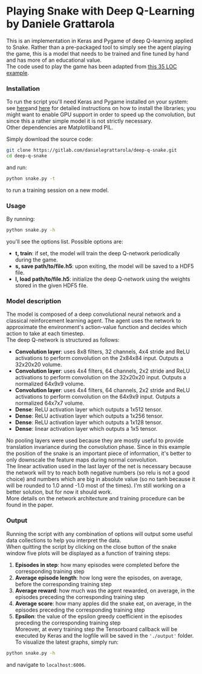 # Playing Snake with Deep Q-Learning by Daniele Grattarola
This is an implementation in Keras and Pygame of deep Q-learning applied to Snake. 
Rather than a pre-packaged tool to simply see the agent playing the game, this is a model that needs to be trained and fine tuned by hand and has more of an educational value.   
The code used to play the game has been adapted from [this 35 LOC example](http://pygame.org/project-Snake+in+35+lines-818-.html).   

### Installation
To run the script you'll need Keras and Pygame installed on your system: see [here](http://keras.io/#installation)and [here](http://www.pygame.org/wiki/GettingStarted) for detailed instructions on how to install the libraries; you might want to enable GPU support in order to speed up the convolution, but since this a rather simple model it is not strictly necessary.    
Other dependencies are Matplotliband PIL.    

Simply download the source code:
```sh
git clone https://gitlab.com/danielegrattarola/deep-q-snake.git
cd deep-q-snake
```
and run: 
```sh
python snake.py -t
```
to run a training session on a new model.    

### Usage
By running:
```sh
python snake.py -h
```
you'll see the options list. Possible options are:
- **t, train**: if set, the model will train the deep Q-network periodically during the game. 
- **s, save path/to/file.h5**: upon exiting, the model will be saved to a HDF5 file.
- **l, load path/to/file.h5**: initialize the deep Q-network using the weights stored in the given HDF5 file.

### Model description
The model is composed of a deep convolutional neural network and a classical reinforcement learning agent. The agent uses the network to approximate the environment's action-value function and decides which action to take at each timestep.   
The deep Q-network is structured as follows:   
- **Convolution layer**: uses 8x8 filters, 32 channels, 4x4 stride and ReLU activations to perform convolution on the 2x84x84 input. Outputs a 32x20x20 volume.
- **Convolution layer**: uses 4x4 filters, 64 channels, 2x2 stride and ReLU activations to perform convolution on the 32x20x20 input. Outputs a normalized 64x9x9 volume.
- **Convolution layer**: uses 4x4 filters, 64 channels, 2x2 stride and ReLU activations to perform convolution on the 64x9x9 input. Outputs a normalized 64x7x7 volume.
- **Dense**: ReLU activation layer which outputs a 1x512 tensor.
- **Dense**: ReLU activation layer which outputs a 1x256 tensor.
- **Dense**: ReLU activation layer which outputs a 1x128 tensor.
- **Dense**: linear activation layer which outputs a 1x5 tensor.    
   
No pooling layers were used because they are mostly useful to provide translation invariance during the convolution phase. Since in this example the position of the snake is an important piece of information, it's better to only downscale the feature maps during normal convolution.   
The linear activation used in the last layer of the net is necessary because the network will try to reach both negative numbers (so relu is not a good choice) and numbers which are big in absolute value (so no tanh because it will be rounded to 1.0 annd -1.0 most of the times). I'm still working on a better solution, but for now it should work.    
More details on the network architecture and training procedure can be found in the paper.    

### Output
Running the script with any combination of options will output some useful data collections to help you interpret the data.     
When quitting the script by clicking on the close button of the snake window five plots will be displayed as a function of training steps: 
1. **Episodes in step**: how many episodes were completed before the corresponding training step
2. **Average episode length**: how long were the episodes, on average, before the corresponding training step
3. **Average reward**: how much was the agent rewarded, on average, in the episodes preceding the corresponding training step
4. **Average score**: how many apples did the snake eat, on average, in the episodes preceding the corresponding training step
5. **Epsilon**: the value of the epsilon greedy coefficient in the episodes preceding the corresponding training step   
Moreover, at every training step the Tensorboard callback will be executed by Keras and the logfile will be saved in the `'./output'` folder.    
To visualize the latest graphs, simply run:
```sh
python snake.py -h
```   
and navigate to `localhost:6006`.
